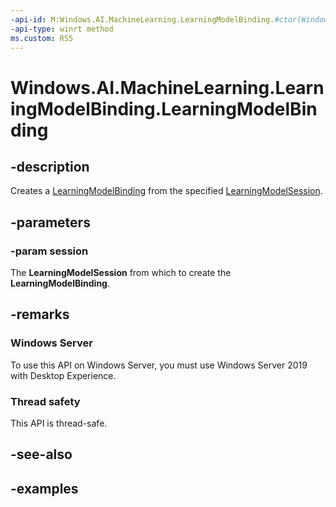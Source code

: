 ```yaml
---
-api-id: M:Windows.AI.MachineLearning.LearningModelBinding.#ctor(Windows.AI.MachineLearning.LearningModelSession)
-api-type: winrt method
ms.custom: RS5
---
```


<!-- Method syntax.
public LearningModelBinding.LearningModelBinding(LearningModelSession session)
-->

# Windows.AI.MachineLearning.LearningModelBinding.LearningModelBinding

## -description
Creates a [LearningModelBinding](learningmodelbinding.md) from the specified [LearningModelSession](learningmodelsession.md).

## -parameters
### -param session
The **LearningModelSession** from which to create the **LearningModelBinding**.

## -remarks

### Windows Server
To use this API on Windows Server, you must use Windows Server 2019 with Desktop Experience.

### Thread safety
This API is thread-safe.

## -see-also

## -examples

